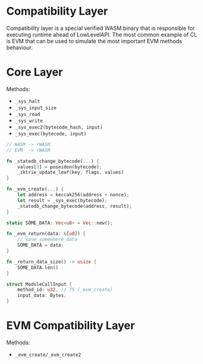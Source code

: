 Compatibility Layer
===================

Compatibility layer is a special verified WASM binary that is responsible for executing runtime ahead of LowLevelAPI.
The most common example of CL is EVM that can be used to simulate the most important EVM methods behaviour.

Core Layer
==========

Methods:
- `_sys_halt`
- `_sys_input_size`
- `_sys_read`
- `_sys_write`
- `_sys_exec2(bytecode_hash, input)`
- `_sys_exec(bytecode, input)`

```Rust
// WASM -> rWASM
// EVM  -> rWASM

fn _statedb_change_bytecode(...) {
    values[3] = poseidon(bytecode);
    _zktrie_update_leaf(key, flags, values)
}

fn _evm_create(...) {
    let address = keccak256(address + nonce);
    let result = _sys_exec(bytecode);
    _statedb_change_bytecode(address, result);
}

static SOME_DATA: Vec<u8> = Vec::new();

fn _evm_return(data: &[u8]) {
    // save somewhere data
    SOME_DATA = data;
}

fn _return_data_size() -> usize {
    SOME_DATA.len()
}

struct ModuleCallInput {
    method_id: u32, // 75 (_evm_create)
    input_data: Bytes,
}
```

EVM Compatibility Layer
=======================

Methods:
- `_evm_create/_evm_create2`
